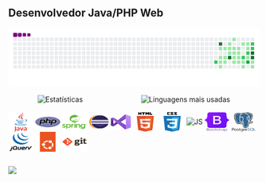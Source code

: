 ## Desenvolvedor Java/PHP Web 

![snake gif](https://github.com/wagnerdf/wagnerdf/blob/output/github-contribution-grid-snake.gif)

<div style="display: flex; justify-content: space-around; align-items: flex-start;">
  <img src="https://github-readme-stats.vercel.app/api?username=wagnerdf&show_icons=true" alt="Estatísticas" />
  <img src="https://github-readme-stats.vercel.app/api/top-langs/?username=wagnerdf&layout=compact" alt="Linguagens mais usadas" />
</div>


<div style="display: inline_block"><br>
  <img align="center" alt="Java" height="40" width="50" src="https://github.com/devicons/devicon/blob/master/icons/java/java-original-wordmark.svg">
  <img align="center" alt="PHP" height="40" width="50" src="https://github.com/devicons/devicon/blob/master/icons/php/php-original.svg">
  <img align="center" alt="Spring Boot" height="40" width="50" src="https://github.com/devicons/devicon/blob/master/icons/spring/spring-original-wordmark.svg">
  <img align="center" alt="Eclipse IDE" height="30" width="40" src="https://github.com/devicons/devicon/blob/master/icons/eclipse/eclipse-original.svg">
  <img align="center" alt="Visual Studio Code" height="30" width="40" src="https://github.com/devicons/devicon/blob/master/icons/visualstudio/visualstudio-original.svg">
  <img align="center" alt="HTML" height="40" width="50" src="https://github.com/devicons/devicon/blob/master/icons/html5/html5-original-wordmark.svg">
  <img align="center" alt="CSS" height="40" width="50" src="https://github.com/devicons/devicon/blob/master/icons/css3/css3-original-wordmark.svg">
  <img align="center" alt="JS" height="40" width="30" src="https://www.clipartmax.com/png/middle/470-4707396_javascript-icon-html-css-js-icons.png">
  <img align="center" alt="Bootstrap" height="40" width="50" src="https://github.com/devicons/devicon/blob/master/icons/bootstrap/bootstrap-original-wordmark.svg">
  <img align="center" alt="PostgreSQL" height="40" width="50" src="https://github.com/devicons/devicon/blob/master/icons/postgresql/postgresql-original-wordmark.svg">
  <img align="center" alt="jQuery" height="40" width="50" src="https://github.com/devicons/devicon/blob/master/icons/jquery/jquery-original-wordmark.svg">
  <img align="center" alt="UBUNTU" height="40" width="50" src="https://github.com/devicons/devicon/blob/master/icons/ubuntu/ubuntu-original.svg">
  <img align="center" alt="GIT" height="40" width="50" src="https://github.com/devicons/devicon/blob/master/icons/git/git-original-wordmark.svg">
</div>
  
  ##
 
<div> 
  <a href="https://www.linkedin.com/in/wagner-andrade-876b6460" target="_blank"><img src="https://img.shields.io/badge/-LinkedIn-%230077B5?style=for-the-badge&logo=linkedin&logoColor=white" target="_blank"></a> 
  
</div>

<!--
**wagnerdf/wagnerdf** is a ✨ _special_ ✨ repository because its `README.md` (this file) appears on your GitHub profile.

Here are some ideas to get you started:

- 🔭 I’m currently working on ...
- 🌱 I’m currently learning ...
- 👯 I’m looking to collaborate on ...
- 🤔 I’m looking for help with ...
- 💬 Ask me about ...
- 📫 How to reach me: ...
- 😄 Pronouns: ...
- ⚡ Fun fact: ...
-->
